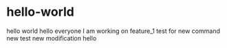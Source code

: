 # hello-world
hello world 
hello everyone 
I am working on feature_1
test for new command 
new test 
new modification
hello
